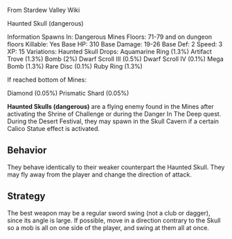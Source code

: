 From Stardew Valley Wiki

Haunted Skull (dangerous)

Information Spawns In: Dangerous Mines Floors: 71-79 and on dungeon floors Killable: Yes Base HP: 310 Base Damage: 19-26 Base Def: 2 Speed: 3 XP: 15 Variations: Haunted Skull Drops: Aquamarine Ring (1.3%) Artifact Trove (1.3%) Bomb (2%) Dwarf Scroll III (0.5%) Dwarf Scroll IV (0.1%) Mega Bomb (1.3%) Rare Disc (0.1%) Ruby Ring (1.3%)

If reached bottom of Mines:

Diamond (0.05%) Prismatic Shard (0.05%)

**Haunted Skulls (dangerous)** are a flying enemy found in the Mines after activating the Shrine of Challenge or during the Danger In The Deep quest. During the Desert Festival, they may spawn in the Skull Cavern if a certain Calico Statue effect is activated.

## Behavior

They behave identically to their weaker counterpart the Haunted Skull. They may fly away from the player and change the direction of attack.

## Strategy

The best weapon may be a regular sword swing (not a club or dagger), since its angle is large. If possible, move in a direction contrary to the Skull so a mob is all on one side of the player, and swing at them all at once.